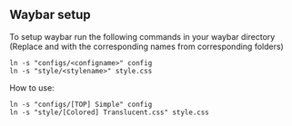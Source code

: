 ## Waybar setup
To setup waybar run the following commands in your waybar directory (Replace <configname> and <stylename> with the corresponding names from corresponding folders) 
```
ln -s "configs/<configname>" config 
ln -s "style/<stylename>" style.css
```

How to use:
```
ln -s "configs/[TOP] Simple" config
ln -s "style/[Colored] Translucent.css" style.css
```
